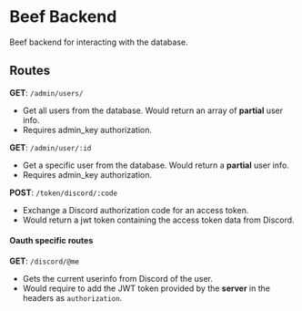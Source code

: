 # Beef Backend
Beef backend for interacting with the database.

## Routes
**GET**: `/admin/users/`  
  - Get all users from the database. Would return an array of **partial** user info.
  - Requires admin_key authorization.

**GET**: `/admin/user/:id`  
  - Get a specific user from the database. Would return a **partial** user info.
  - Requires admin_key authorization.

**POST**: `/token/discord/:code`
  - Exchange a Discord authorization code for an access token.
  - Would return a jwt token containing the access token data from Discord.


#### Oauth specific routes
**GET**: `/discord/@me`  
  - Gets the current userinfo from Discord of the user.
  - Would require to add the JWT token provided by the **server** in the headers as `authorization`.